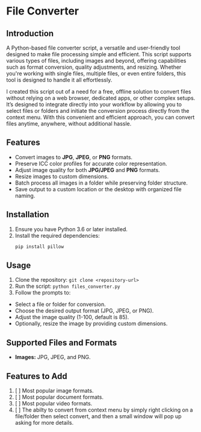 # File Converter

## Introduction

A Python-based file converter script, a versatile and user-friendly tool designed to make file processing simple and efficient. This script supports various types of files, including images and beyond, offering capabilities such as format conversion, quality adjustments, and resizing. Whether you're working with single files, multiple files, or even entire folders, this tool is designed to handle it all effortlessly.

I created this script out of a need for a free, offline solution to convert files without relying on a web browser, dedicated apps, or other complex setups. It’s designed to integrate directly into your workflow by allowing you to select files or folders and initiate the conversion process directly from the context menu. With this convenient and efficient approach, you can convert files anytime, anywhere, without additional hassle.

## Features

- Convert images to **JPG**, **JPEG**, or **PNG** formats.
- Preserve ICC color profiles for accurate color representation.
- Adjust image quality for both **JPG/JPEG** and **PNG** formats.
- Resize images to custom dimensions.
- Batch process all images in a folder while preserving folder structure.
- Save output to a custom location or the desktop with organized file naming.

## Installation

1. Ensure you have Python 3.6 or later installed.
2. Install the required dependencies:
   ```bash
   pip install pillow
## Usage
1. Clone the repository: `git clone <repository-url>`
2. Run the script: `python files_converter.py`
3. Follow the prompts to:
  * Select a file or folder for conversion.
  * Choose the desired output format (JPG, JPEG, or PNG).
  * Adjust the image quality (1-100, default is 85).
  * Optionally, resize the image by providing custom dimensions.

## Supported Files and Formats
* **Images:** JPG, JPEG, and PNG.

## Features to Add
1. [ ] Most popular image formats.
2. [ ] Most popular document formats.
3. [ ] Most popular video formats.
4. [ ] The abilty to convert from context menu by simply right clicking on a file/folder then select convert, and then a small window will pop up asking for more details.
